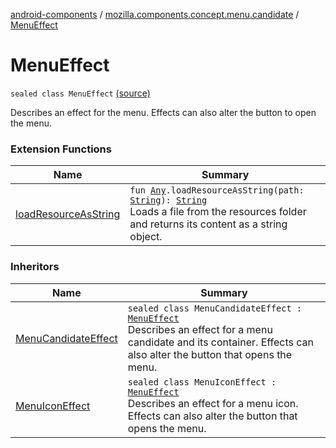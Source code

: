 [android-components](../index.md) / [mozilla.components.concept.menu.candidate](index.md) / [MenuEffect](./-menu-effect.md)

# MenuEffect

`sealed class MenuEffect` [(source)](https://github.com/mozilla-mobile/android-components/blob/master/components/concept/menu/src/main/java/mozilla/components/concept/menu/candidate/MenuEffect.kt#L13)

Describes an effect for the menu.
Effects can also alter the button to open the menu.

### Extension Functions

| Name | Summary |
|---|---|
| [loadResourceAsString](../mozilla.components.support.test.file/kotlin.-any/load-resource-as-string.md) | `fun `[`Any`](https://kotlinlang.org/api/latest/jvm/stdlib/kotlin/-any/index.html)`.loadResourceAsString(path: `[`String`](https://kotlinlang.org/api/latest/jvm/stdlib/kotlin/-string/index.html)`): `[`String`](https://kotlinlang.org/api/latest/jvm/stdlib/kotlin/-string/index.html)<br>Loads a file from the resources folder and returns its content as a string object. |

### Inheritors

| Name | Summary |
|---|---|
| [MenuCandidateEffect](-menu-candidate-effect.md) | `sealed class MenuCandidateEffect : `[`MenuEffect`](./-menu-effect.md)<br>Describes an effect for a menu candidate and its container. Effects can also alter the button that opens the menu. |
| [MenuIconEffect](-menu-icon-effect.md) | `sealed class MenuIconEffect : `[`MenuEffect`](./-menu-effect.md)<br>Describes an effect for a menu icon. Effects can also alter the button that opens the menu. |
